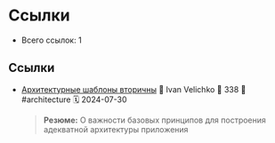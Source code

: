 # Ссылки

- Всего ссылок: 1

## Ссылки

- [Архитектурные шаблоны вторичны](https://iximiuz.com/ru/posts/patterns-vs-principles/) 👤 Ivan Velichko 💬 338 🔖 #architecture 🗓️ 2024-07-30
    > **Резюме:** О важности базовых принципов для построения адекватной архитектуры приложения
